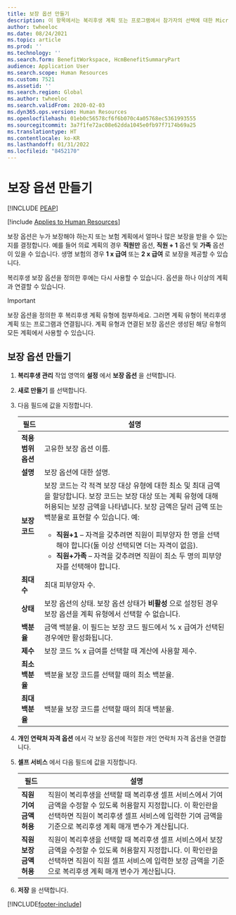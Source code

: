 ```yaml
---
title: 보장 옵션 만들기
description: 이 항목에서는 복리후생 계획 또는 프로그램에서 참가자의 선택에 대한 Microsoft Dynamics 365 Human Resources의 보장 옵션에 대해 설명합니다.
author: twheeloc
ms.date: 08/24/2021
ms.topic: article
ms.prod: ''
ms.technology: ''
ms.search.form: BenefitWorkspace, HcmBenefitSummaryPart
audience: Application User
ms.search.scope: Human Resources
ms.custom: 7521
ms.assetid: ''
ms.search.region: Global
ms.author: twheeloc
ms.search.validFrom: 2020-02-03
ms.dyn365.ops.version: Human Resources
ms.openlocfilehash: 01eb0c56578cf6f6b070c4a05768ec5361993555
ms.sourcegitcommit: 3a7f1fe72ac08e62dda1045e0fb97f7174b69a25
ms.translationtype: HT
ms.contentlocale: ko-KR
ms.lasthandoff: 01/31/2022
ms.locfileid: "8452170"
---
```

# <a name="create-coverage-options"></a>보장 옵션 만들기


[!INCLUDE [PEAP](../includes/peap-2.md)]

[!include [Applies to Human Resources](../includes/applies-to-hr.md)]

보장 옵션은 누가 보장해야 하는지 또는 보험 계획에서 얼마나 많은 보장을 받을 수 있는지를 결정합니다. 예를 들어 의료 계획의 경우 **직원만** 옵션, **직원 + 1** 옵션 및 **가족** 옵션이 있을 수 있습니다. 생명 보험의 경우 **1 x 급여** 또는 **2 x 급여** 로 보장을 제공할 수 있습니다.

복리후생 보장 옵션을 정의한 후에는 다시 사용할 수 있습니다. 옵션을 하나 이상의 계획과 연결할 수 있습니다.

> [!IMPORTANT]
> 보장 옵션을 정의한 후 복리후생 계획 유형에 첨부하세요. 그러면 계획 유형이 복리후생 계획 또는 프로그램과 연결됩니다. 계획 유형과 연결된 보장 옵션은 생성된 해당 유형의 모든 계획에서 사용할 수 있습니다.

## <a name="create-coverage-options"></a>보장 옵션 만들기
1. **복리후생 관리** 작업 영역의 **설정** 에서 **보장 옵션** 을 선택합니다.

2. **새로 만들기** 를 선택합니다.

3. 다음 필드에 값을 지정합니다.

   | 필드 | 설명 |
   | --- | --- |
   | **적용 범위 옵션** | 고유한 보장 옵션 이름. |
   | **설명** | 보장 옵션에 대한 설명. |
   | **보장 코드** | 보장 코드는 각 적격 보장 대상 유형에 대한 최소 및 최대 금액을 할당합니다. 보장 코드는 보장 대상 또는 계획 유형에 대해 허용되는 보장 금액을 나타냅니다. 보장 금액은 달러 금액 또는 백분율로 표현할 수 있습니다. 예:<ul><li>**직원+1** – 자격을 갖추려면 직원이 피부양자 한 명을 선택해야 합니다(둘 이상 선택되면 더는 자격이 없음).</li><li>**직원+가족** – 자격을 갖추려면 직원이 최소 두 명의 피부양자를 선택해야 합니다.</li></ul> |
   | **최대 수** | 최대 피부양자 수. |
   | **상태** | 보장 옵션의 상태. 보장 옵션 상태가 **비활성** 으로 설정된 경우 보장 옵션을 계획 유형에서 선택할 수 없습니다. |
   | **백분율** | 금액 백분율. 이 필드는 보장 코드 필드에서 % x 급여가 선택된 경우에만 활성화됩니다. |
   | **제수** | 보장 코드 % x 급여를 선택할 때 계산에 사용할 제수. |
   | **최소 백분율** | 백분율 보장 코드를 선택할 때의 최소 백분율. |
   | **최대 백분율** | 백분율 보장 코드를 선택할 때의 최대 백분율. |

4. **개인 연락처 자격 옵션** 에서 각 보장 옵션에 적절한 개인 연락처 자격 옵션을 연결합니다.

5. **셀프 서비스** 에서 다음 필드에 값을 지정합니다.

   | 필드 | 설명 |
   | --- | --- |
   | **직원 기여 금액 허용** | 직원이 복리후생을 선택할 때 복리후생 셀프 서비스에서 기여 금액을 수정할 수 있도록 허용할지 지정합니다. 이 확인란을 선택하면 직원이 복리후생 셀프 서비스에 입력한 기여 금액을 기준으로 복리후생 계획 매개 변수가 계산됩니다. |
   | **직원 보장 금액 허용** | 직원이 복리후생을 선택할 때 복리후생 셀프 서비스에서 보장 금액을 수정할 수 있도록 허용할지 지정합니다. 이 확인란을 선택하면 직원이 직원 셀프 서비스에 입력한 보장 금액을 기준으로 복리후생 계획 매개 변수가 계산됩니다. |

6. **저장** 을 선택합니다. 


[!INCLUDE[footer-include](../includes/footer-banner.md)]
